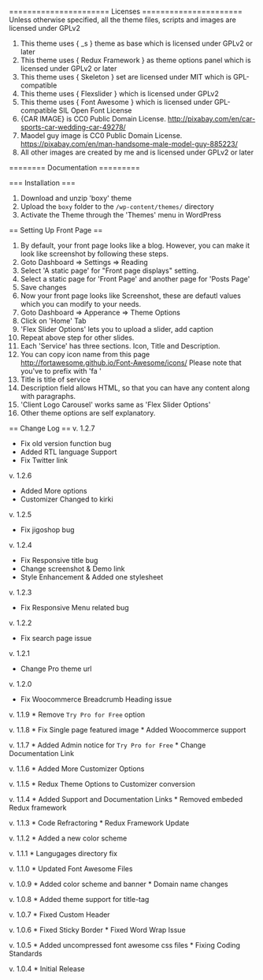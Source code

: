 ====================== Licenses ======================
Unless otherwise specified, all the theme files, scripts and images
are licensed under GPLv2

1. This theme uses { _s } theme as base which is licensed under GPLv2 or later
2. This theme uses { Redux Framework } as theme options panel which is licensed under GPLv2 or later
3. This theme uses { Skeleton } set are licensed under MIT which is GPL-compatible
4. This theme uses { Flexslider } which is licensed under GPLv2
5. This theme uses { Font Awesome } which is licensed under GPL-compatible SIL Open Font License
6. {CAR IMAGE} is CC0 Public Domain License. http://pixabay.com/en/car-sports-car-wedding-car-49278/
7. Maodel guy image is CC0 Public Domain License.
https://pixabay.com/en/man-handsome-male-model-guy-885223/
8. All other images are created by me and is licensed under GPLv2 or later



======== Documentation =========

=== Installation ===
1. Download and unzip 'boxy' theme
2. Upload the `boxy` folder to the `/wp-content/themes/` directory
3. Activate the Theme through the 'Themes' menu in WordPress

== Setting Up Front Page ==
1. By default, your front page looks like a blog. However, you can make it look like screenshot by following these steps.
2. Goto Dashboard => Settings => Reading
3. Select 'A static page' for "Front page displays" setting.
4. Select a static page for 'Front Page' and another page for 'Posts Page'
5. Save changes
6. Now your front page looks like Screenshot, these are defautl values which you can modify to your needs.
7. Goto Dashboard => Apperance => Theme Options
8. Click on 'Home' Tab
9. 'Flex Slider Options' lets you to upload a slider, add caption
10. Repeat above step for other slides.
11. Each 'Service' has three sections. Icon, Title and Description.
12. You can copy icon name from this page http://fortawesome.github.io/Font-Awesome/icons/ Please note that you've to prefix with 'fa '
13. Title is title of service
14. Description field allows HTML, so that you can have any content along with paragraphs.
15. 'Client Logo Carousel' works same as 'Flex Slider Options'
16. Other theme options are self explanatory.

== Change Log ==
v. 1.2.7
 * Fix old version function bug
 * Added RTL language Support
 * Fix Twitter link
 
v. 1.2.6
 * Added More options
 * Customizer Changed to kirki 

v. 1.2.5
 * Fix jigoshop bug

v. 1.2.4
 * Fix Responsive title bug
 * Change screenshot & Demo link
 * Style Enhancement & Added one stylesheet

v. 1.2.3
 * Fix Responsive Menu related bug

v. 1.2.2
 * Fix search page issue

v. 1.2.1
 * Change Pro theme url

v. 1.2.0
 * Fix Woocommerce Breadcrumb Heading issue

v. 1.1.9
	*  Remove `Try Pro for Free` option

v. 1.1.8
	*  Fix Single page featured image
	*  Added Woocommerce support

v. 1.1.7
	*  Added Admin notice for `Try Pro for Free` 
	*  Change Documentation Link

v. 1.1.6
	* Added More Customizer Options

v. 1.1.5
	* Redux Theme Options to Customizer conversion

v. 1.1.4
	* Added Support and Documentation Links
	* Removed embeded Redux framework
	
v. 1.1.3
	* Code Refractoring
	* Redux Framework Update

v. 1.1.2
	* Added a new color scheme
	
v. 1.1.1
	* Langugages directory fix
	
v. 1.1.0
	* Updated Font Awesome Files

v. 1.0.9
	* Added color scheme and banner
	* Domain name changes

v. 1.0.8
	* Added theme support for title-tag
	
v. 1.0.7
	* Fixed Custom Header
	
v. 1.0.6
	* Fixed Sticky Border 
	* Fixed Word Wrap Issue

v. 1.0.5
	* Added uncompressed font awesome css files
	* Fixing Coding Standards

v. 1.0.4
	* Initial Release

